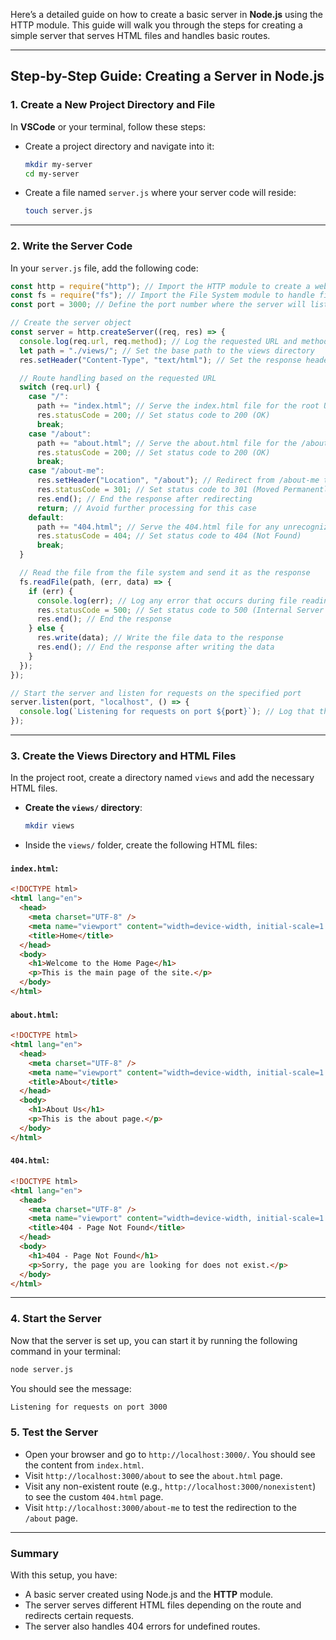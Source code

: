 Here’s a detailed guide on how to create a basic server in **Node.js** using the HTTP module. This guide will walk you through the steps for creating a simple server that serves HTML files and handles basic routes.

---

## Step-by-Step Guide: Creating a Server in Node.js

### 1. Create a New Project Directory and File

In **VSCode** or your terminal, follow these steps:

- Create a project directory and navigate into it:

  ```bash
  mkdir my-server
  cd my-server
  ```

- Create a file named `server.js` where your server code will reside:

  ```bash
  touch server.js
  ```

---

### 2. Write the Server Code

In your `server.js` file, add the following code:

```js
const http = require("http"); // Import the HTTP module to create a web server
const fs = require("fs"); // Import the File System module to handle file operations
const port = 3000; // Define the port number where the server will listen

// Create the server object
const server = http.createServer((req, res) => {
  console.log(req.url, req.method); // Log the requested URL and method to the console
  let path = "./views/"; // Set the base path to the views directory
  res.setHeader("Content-Type", "text/html"); // Set the response header to indicate the content type is HTML

  // Route handling based on the requested URL
  switch (req.url) {
    case "/":
      path += "index.html"; // Serve the index.html file for the root URL
      res.statusCode = 200; // Set status code to 200 (OK)
      break;
    case "/about":
      path += "about.html"; // Serve the about.html file for the /about URL
      res.statusCode = 200; // Set status code to 200 (OK)
      break;
    case "/about-me":
      res.setHeader("Location", "/about"); // Redirect from /about-me to /about
      res.statusCode = 301; // Set status code to 301 (Moved Permanently)
      res.end(); // End the response after redirecting
      return; // Avoid further processing for this case
    default:
      path += "404.html"; // Serve the 404.html file for any unrecognized URL
      res.statusCode = 404; // Set status code to 404 (Not Found)
      break;
  }

  // Read the file from the file system and send it as the response
  fs.readFile(path, (err, data) => {
    if (err) {
      console.log(err); // Log any error that occurs during file reading
      res.statusCode = 500; // Set status code to 500 (Internal Server Error)
      res.end(); // End the response
    } else {
      res.write(data); // Write the file data to the response
      res.end(); // End the response after writing the data
    }
  });
});

// Start the server and listen for requests on the specified port
server.listen(port, "localhost", () => {
  console.log(`Listening for requests on port ${port}`); // Log that the server is listening
});
```

---

### 3. Create the Views Directory and HTML Files

In the project root, create a directory named `views` and add the necessary HTML files.

- **Create the `views/` directory**:

  ```bash
  mkdir views
  ```

- Inside the `views/` folder, create the following HTML files:

#### `index.html`:

```html
<!DOCTYPE html>
<html lang="en">
  <head>
    <meta charset="UTF-8" />
    <meta name="viewport" content="width=device-width, initial-scale=1.0" />
    <title>Home</title>
  </head>
  <body>
    <h1>Welcome to the Home Page</h1>
    <p>This is the main page of the site.</p>
  </body>
</html>
```

#### `about.html`:

```html
<!DOCTYPE html>
<html lang="en">
  <head>
    <meta charset="UTF-8" />
    <meta name="viewport" content="width=device-width, initial-scale=1.0" />
    <title>About</title>
  </head>
  <body>
    <h1>About Us</h1>
    <p>This is the about page.</p>
  </body>
</html>
```

#### `404.html`:

```html
<!DOCTYPE html>
<html lang="en">
  <head>
    <meta charset="UTF-8" />
    <meta name="viewport" content="width=device-width, initial-scale=1.0" />
    <title>404 - Page Not Found</title>
  </head>
  <body>
    <h1>404 - Page Not Found</h1>
    <p>Sorry, the page you are looking for does not exist.</p>
  </body>
</html>
```

---

### 4. Start the Server

Now that the server is set up, you can start it by running the following command in your terminal:

```bash
node server.js
```

You should see the message:

```bash
Listening for requests on port 3000
```

### 5. Test the Server

- Open your browser and go to `http://localhost:3000/`. You should see the content from `index.html`.
- Visit `http://localhost:3000/about` to see the `about.html` page.
- Visit any non-existent route (e.g., `http://localhost:3000/nonexistent`) to see the custom `404.html` page.
- Visit `http://localhost:3000/about-me` to test the redirection to the `/about` page.

---

### Summary

With this setup, you have:

- A basic server created using Node.js and the **HTTP** module.
- The server serves different HTML files depending on the route and redirects certain requests.
- The server also handles 404 errors for undefined routes.
